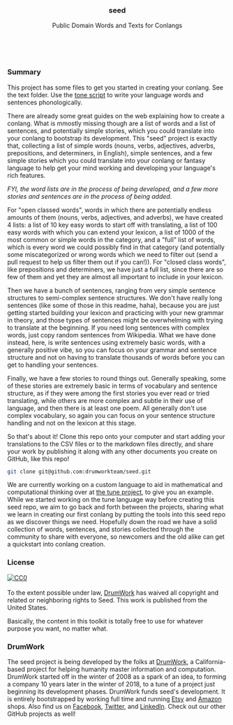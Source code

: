 
<br/>
<br/>
<br/>
<br/>
<br/>
<br/>

<h3 align='center'>
  seed
</h3>
<p align='center'>
  Public Domain Words and Texts for Conlangs
</p>

<br/>
<br/>
<br/>

<h3 id="summary">Summary</h3>

This project has some files to get you started in creating your conlang. See the text folder. Use the [tone script](https://github.com/drumworkteam/tone) to write your language words and sentences phonologically.

There are already some great guides on the web explaining how to create a conlang. What is mmostly missing though are a list of words and a list of sentences, and potentially simple stories, which you could translate into your conlang to bootstrap its development. This "seed" project is exactly that, collecting a list of simple words (nouns, verbs, adjectives, adverbs, prepositions, and determiners, in English), simple sentences, and a few simple stories which you could translate into your conlang or fantasy language to help get your mind working and developing your language's rich features.

_FYI, the word lists are in the process of being developed, and a few more stories and sentences are in the process of being added._

For "open classed words", words in which there are potentially endless amounts of them (nouns, verbs, adjectives, and adverbs), we have created 4 lists: a list of 10 key easy words to start off with translating, a list of 100 easy words with which you can extend your lexicon, a list of 1000 of the most common or simple words in the category, and a "full" list of words, which is every word we could possibly find in that category (and potentially some miscategorized or wrong words which we need to filter out (send a pull request to help us filter them out if you can!)). For "closed class words", like prepositions and determiners, we have just a full list, since there are so few of them and yet they are almost all important to include in your lexicon.

Then we have a bunch of sentences, ranging from very simple sentence structures to semi-complex sentence structures. We don't have really long sentences (like some of those in this readme, haha), because you are just getting started building your lexicon and practicing with your new grammar in theory, and those types of sentences might be overwhelming with trying to translate at the beginning. If you need long sentences with complex words, just copy random sentences from Wikipedia. What we have done instead, here, is write sentences using extremely basic words, with a generally positive vibe, so you can focus on your grammar and sentence structure and not on having to translate thousands of words before you can get to handling your sentences.

Finally, we have a few stories to round things out. Generally speaking, some of these stories are extremely basic in terms of vocabulary and sentence structure, as if they were among the first stories you ever read or tried translating, while others are more complex and subtle in their use of language, and then there is at least one poem. All generally don't use complex vocabulary, so again you can focus on your sentence structure handling and not on the lexicon at this stage.

So that's about it! Clone this repo onto your computer and start adding your translations to the CSV files or to the markdown files directly, and share your work by publishing it along with any other documents you create on GitHub, like this repo!

```bash
git clone git@github.com:drumworkteam/seed.git
```

We are currently working on a custom language to aid in mathematical and computational thinking over at [the tune project](https://github.com/drumworkteam/tune), to give you an example. While we started working on the tune language way before creating this seed repo, we aim to go back and forth between the projects, sharing what we learn in creating our first conlang by putting the tools into this seed repo as we discover things we need. Hopefully down the road we have a solid collection of words, sentences, and stories collected through the community to share with everyone, so newcomers and the old alike can get a quickstart into conlang creation.

<h3 id="license">License</h3>

<p xmlns:dct="http://purl.org/dc/terms/" xmlns:vcard="http://www.w3.org/2001/vcard-rdf/3.0#">
  <a rel="license"
     href="http://creativecommons.org/publicdomain/zero/1.0/">
    <img src="http://i.creativecommons.org/p/zero/1.0/88x31.png" style="border-style: none;" alt="CC0" />
  </a>
  <br />
  <br />
  To the extent possible under law,
  <a rel="dct:publisher"
     href="https://github.com/drumworkteam/seed">
    <span property="dct:title">DrumWork</span></a>
  has waived all copyright and related or neighboring rights to
  <span property="dct:title">Seed</span>.
This work is published from the
<span property="vcard:Country" datatype="dct:ISO3166"
      content="US" about="https://github.com/drumworkteam/seed">
  United States</span>.
</p>

Basically, the content in this toolkit is totally free to use for whatever purpose you want, no matter what.

<h3 id="mount">DrumWork</h3>

The seed project is being developed by the folks at [DrumWork](https://drum.work), a California-based project for helping humanity master information and computation. DrumWork started off in the winter of 2008 as a spark of an idea, to forming a company 10 years later in the winter of 2018, to a tune of a project just beginning its development phases. DrumWork funds seed's development. It is entirely bootstrapped by working full time and running [Etsy](https://etsy.com/shop/drumworkteam) and [Amazon](https://www.amazon.com/s?rh=p_27%3AMount+Build) shops. Also find us on [Facebook](https://www.facebook.com/drumworkteam), [Twitter](https://twitter.com/drumworkteam), and [LinkedIn](https://www.linkedin.com/company/drumworkteam). Check out our other GitHub projects as well!
